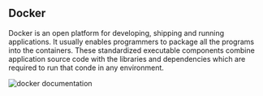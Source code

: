 
## Docker
Docker is an open platform for developing, shipping and running applications. It usually enables programmers to package all the programs into the containers. These standardized executable components combine application source code with the libraries and dependencies which are required to run that conde in any environment.

![docker documentation](https://user-images.githubusercontent.com/29665085/202441536-c2ffb917-8df7-4e49-a2bd-2f1eeeec0cbb.svg)

